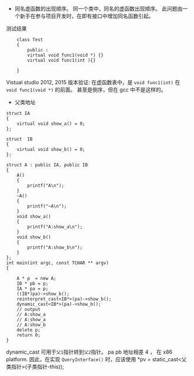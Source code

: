 ﻿
* 同名虚函数的出现顺序。
同一个类中，同名的虚函数出现顺序。
此问题由一个新手在参与项目开发时，在即有接口中增加同名函数引起。

测试结果
```	
	class Test
	{
		public :
		virtual void func1(void *) {}
		virtual void func1(int ){}

	}

```
Vistual studio 2012, 2015 版本验证: 在虚函数表中，是 `void func1(int)` 在 `void func1(void *)` 的前面。
甚至是倒序，但在 gcc 中不是这样的。

* 父类地址

```
struct IA
{
    virtual void show_a() = 0;
};

struct  IB
{
    virtual void show_b() = 0;
};

struct A : public IA, public IB
{
    A()
    {
        printf("A\n");
    }
    ~A()
    {
        printf("~A\n");
    }
    void show_a()
    {
        printf("A:show_a\n");
    }
    void show_b()
    {
        printf("A:show_b\n");
    }
};
int main(int argc, const TCHAR ** argv)
{
   
    A * p  = new A;
    IB * pb = p;
    IA * pa = p;
    ((IB*)pa)->show_b();
    reinterpret_cast<IB*>(pa)->show_b();
    dynamic_cast<IB*>(pa)->show_b();
    // output
    // A:show_a
    // A:show_a
    // A:show_b
    delete p;
    return 0;
}
```
dynamic_cast 可用于`父1`指针转到`父2`指针。
pa pb 地址相差 4 ， 在 x86 platform.
因此，在实现 `QueryInterface()` 时，应该使用 *pv = static_cast<父类指针>(子类指针-this));